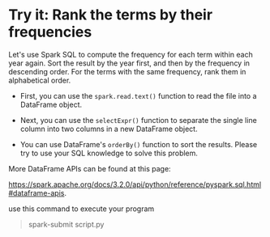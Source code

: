 # Try it: Rank the terms by their frequencies

Let's use Spark SQL to compute the frequency for each term within each year 
again. Sort the result by the year first, and then by the frequency in descending 
order. For the terms with the same frequency, rank them in alphabetical order.

- First, you can use the `spark.read.text()` function to read the file into a 
DataFrame object. 

- Next, you can use the `selectExpr()` function to separate the 
single line column into two columns in a new DataFrame object. 

- You can use DataFrame's `orderBy()` function to sort the results. Please try 
to use your SQL knowledge to solve this problem.

More DataFrame APIs can be found at this page:

https://spark.apache.org/docs/3.2.0/api/python/reference/pyspark.sql.html#dataframe-apis.

use this command to execute your program
> spark-submit script.py